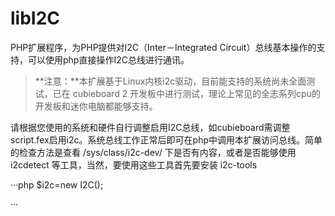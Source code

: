 # libI2C
PHP扩展程序，为PHP提供对I2C（Inter－Integrated Circuit）总线基本操作的支持，可以使用php直接操作I2C总线进行通讯。

> **注意：**本扩展基于Linux内核i2c驱动，目前能支持的系统尚未全面测试，已在 cubieboard 2 开发板中进行测试，理论上常见的全志系列cpu的开发板和迷你电脑都能够支持。

请根据您使用的系统和硬件自行调整启用I2C总线，如cubieboard需调整script.fex启用i2c。系统总线工作正常后即可在php中调用本扩展访问总线。简单的检查方法是查看 /sys/class/i2c-dev/ 下是否有内容，或者是否能够使用 i2cdetect 等工具，当然，要使用这些工具首先要安装 i2c-tools

···php
$i2c=new I2C();



···
